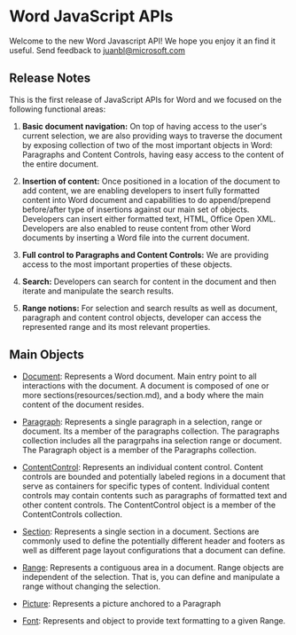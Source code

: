 # Word JavaScript APIs
Welcome to the new Word Javascript API! We hope you enjoy it an find it useful. Send feedback to juanbl@microsoft.com


## Release Notes 

This is the first release of JavaScript APIs for Word and we focused on the following functional areas:
 1. **Basic document navigation:** On top of having access to the user's current selection, we are also providing ways to traverse the document by exposing collection of two of the most important objects in Word: Paragraphs and Content Controls, having easy access to the content of the entire document.

 2. **Insertion of content:** Once positioned in a location of the document to add content, we are enabling developers to insert fully formatted content into Word document and capabilities to do append/prepend before/after type of insertions against our main set of objects. Developers can insert either formatted text, HTML, Office Open XML. Developers are also enabled to reuse content from other Word documents by inserting a Word file into the current document.

 3. **Full control to Paragraphs and Content Controls:** We are providing access to the most important properties of these objects.

 4.  **Search:** Developers can search for content in the document and then iterate and manipulate the search results.

 5. **Range notions:**  For selection and search results as well as document, paragraph and content control objects, developer can access the represented range and its most relevant properties.


## Main Objects  

* [Document](resources/document.md): Represents a Word document. Main entry point to all interactions with the document. A document is composed of one or more sections(resources/section.md), and a body where the main content of the document resides.
* [Paragraph](resources/paragraph.md):  Represents a single paragraph in a selection, range or document. Its a member of the paragraphs collection. The paragraphs collection includes all the paragrpahs ina selection range or document. The Paragraph object is a member of the Paragraphs collection.
* [ContentControl](resources/contentControl.md): Represents an individual content control. Content controls are bounded and potentially labeled regions in a document that serve as containers for specific types of content. Individual content controls may contain contents such as paragraphs of formatted text and other content controls. The ContentControl object is a member of the ContentControls collection.
* [Section](resources/section.md):  Represents a single section in a document. Sections are commonly used to define the potentially different header and footers as well as different page layout configurations that a document can define. 
* [Range](resources/range.md): Represents a contiguous area in a document. Range objects are independent of the selection. That is, you can define and manipulate a range without changing the selection.

* [Picture](resources/inlinepicture.md): Represents a picture anchored to a Paragraph
* [Font](resources/font.md): Represents and object to provide text formatting to a given Range.